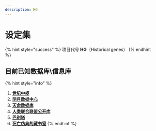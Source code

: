 ```yaml
---
description: HG
---
```


# 设定集

{% hint style="success" %}
项目代号 **HG**（Historical genes）
{% endhint %}

## 目前已知数据库\信息库

{% hint style="info" %}
1. [**世纪中枢**](1/)
2. [**阴月数据中心**](2/)
3. [**天命数据库**](3/)
4. [**人类联合联盟公开库**](4/)
5. [**巴别塔**](5.md)
6. [**死亡伪典的藏书室**](6/)
{% endhint %}

